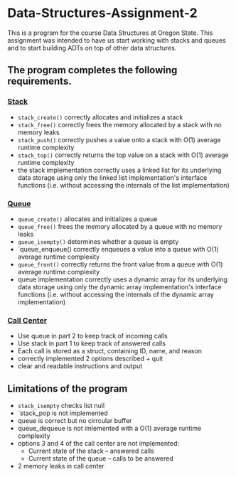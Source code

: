 # Data-Structures-Assignment-2
This is a program for the course Data Structures at Oregon State. This assignment was intended to have us start working with stacks and queues and to
start building ADTs on top of other data structures.


## The program completes the following requirements.

### <ins>Stack </ins>
- `stack_create()` correctly allocates and initializes a stack
- `stack_free()` correctly frees the memory allocated by a stack with no memory leaks
- `stack_push()` correctly pushes a value onto a stack with O(1) average runtime complexity
- `stack_top()` correctly returns the top value on a stack with O(1) average runtime complexity
- the stack implementation correctly uses a linked list for its underlying data storage using only the linked list implementation's interface functions (i.e. without accessing the internals of the list implementation)

### <ins>Queue </ins>
- `queue_create()` allocates and initializes a queue
- `queue_free()` frees the memory allocated by a queue with no memory leaks
- `queue_isempty()` determines whether a queue is empty
- `queue_enqueue() correctly enqueues a value into a queue with O(1) average runtime complexity
- `queue_front()` correctly returns the front value from a queue with O(1) average runtime complexity
- queue implementation correctly uses a dynamic array for its underlying data storage using only the dynamic array implementation's interface functions (i.e. without accessing the internals of the dynamic array implementation)

### <ins>Call Center </ins>
- Use queue in part 2 to keep track of incoming calls
- Use stack in part 1 to keep track of answered calls
- Each call is stored as a struct, containing ID, name, and reason
- correctly implemented 2 options described + quit
- clear and readable instructions and output

## Limitations of the program
- `stack_isempty` checks list null
- `stack_pop is not implemented
- queue is correct but no cirrcular buffer
- queue_dequeue is not imlemented with a O(1) average runtime complexity
- options 3 and 4 of the call center are not implemented:
  - Current state of the stack – answered calls
  - Current state of the queue – calls to be answered
- 2 memory leaks in call center



